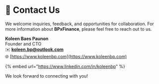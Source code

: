 # 📧 Contact Us

We welcome inquiries, feedback, and opportunities for collaboration. For more information about **BPxFinance**, please feel free to reach out to us.



**Koleen Baes Paunon**\
Founder and CTO\
✉️ **koleen.bp@outlook.com**\
🌐 [https://www.koleenbp.com](https://www.koleenbp.com)

{% embed url="https://www.linkedin.com/in/koleenbp" %}

We look forward to connecting with you!
